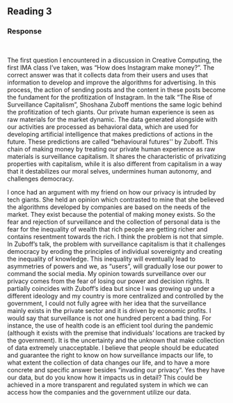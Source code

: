 ## Reading 3
### **Response**
<br/>

The first question I encountered in a discussion in Creative Computing, the first IMA class I’ve taken, was “How does Instagram make money?”. The correct answer was that it collects data from their users and uses that information to develop and improve the algorithms for advertising. In this process, the action of sending posts and the content in these posts become the fundament for the profitization of Instagram. In the talk “The Rise of Surveillance Capitalism”, Shoshana Zuboff mentions the same logic behind the profitization of tech giants. Our private human experience is seen as raw materials for the market dynamic. The data generated alongside with our activities are processed as behavioral data, which are used for developing artificial intelligence that makes predictions of actions in the future. These predictions are called “behavioural futures'' by Zuboff. This chain of making money by treating our private human experience as raw materials is surveillance capitalism. It shares the characteristic of privatizing properties with capitalism, while it is also different from capitalism in a way that it destabilizes our moral selves, undermines human autonomy, and challenges democracy.  

I once had an argument with my friend on how our privacy is intruded by tech giants. She held an opinion which contrasted to mine that she believed the algorithms developed by companies are based on the needs of the market. They exist because the potential of making money exists. So the fear and rejection of surveillance and the collection of personal data is the fear for the inequality of wealth that rich people are getting richer and contains resentment towards the rich. I think the problem is not that simple. In Zuboff’s talk, the problem with surveillance capitalism is that it challenges democracy by eroding the principles of individual sovereignty and creating the inequality of knowledge. This inequality will eventually lead to asymmetries of powers and we, as “users”, will gradually lose our power to command the social media. My opinion towards surveillance over our privacy comes from the fear of losing our power and decision rights. It partially coincides with Zuboff’s idea but since I was growing up under a different ideology and my country is more centralized and controlled by the government, I could not fully agree with her idea that the surveillance mainly exists in the private sector and it is driven by economic profits. I would say that surveillance is not one hundred percent a bad thing. For instance, the use of health code is an efficient tool during the pandemic (although it exists with the premise that individuals’ locations are tracked by the government). It is the uncertainty and the unknown that make collection of data extremely unacceptable. I believe that people should be educated and guarantee the right to know on how surveillance impacts our life, to what extent the collection of data changes our life, and to have a more concrete and specific answer besides “invading our privacy”. Yes they have our data, but do you know how it impacts us in detail? This could be achieved in a more transparent and regulated system in which we can access how the companies and the government utilize our data.
